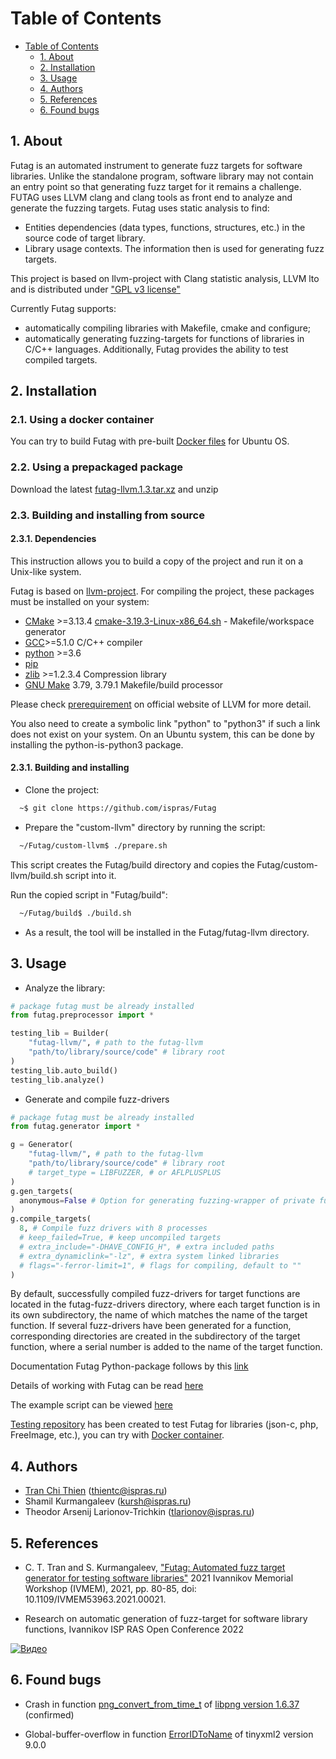 # Table of Contents

- [Table of Contents](#table-of-contents)
  - [1. About](#1-about)
  - [2. Installation](#2-installation)
  - [3. Usage](#3-usage)
  - [4. Authors](#4-authors)
  - [5. References](#5-references)
  - [6. Found bugs](#6-found-bugs)

## 1. About

Futag is an automated instrument to generate fuzz targets for software libraries.
Unlike the standalone program, software library may not contain an entry point so that generating fuzz target for it remains a challenge.
FUTAG uses LLVM clang and clang tools as front end to analyze and generate the fuzzing targets.
Futag uses static analysis to find:
- Entities dependencies (data types, functions, structures, etc.) in the source code of target library.
- Library usage contexts.
The information then is used for generating fuzz targets.

This project is based on llvm-project with Clang statistic analysis, LLVM lto and is distributed under ["GPL v3 license"](https://llvm.org/docs/DeveloperPolicy.html#new-llvm-project-license-framework)

Currently Futag supports:
- automatically compiling libraries with Makefile, cmake and configure;
- automatically generating fuzzing-targets for functions of libraries in C/C++ languages.
Additionally, Futag provides the ability to test compiled targets.

## 2. Installation
### 2.1. Using a docker container
You can try to build Futag with pre-built [Docker files](https://github.com/ispras/Futag/tree/main/product-tests/build-test) for Ubuntu OS.

### 2.2. Using a prepackaged package
Download the latest [futag-llvm.1.3.tar.xz](https://github.com/ispras/Futag/releases/tag/1.3) and unzip

### 2.3. Building and installing from source

#### 2.3.1. Dependencies
This instruction allows you to build a copy of the project and run it on a Unix-like system.

Futag is based on [llvm-project](https://llvm.org/). For compiling the project, these packages must be installed on your system:

- [CMake](https://cmake.org/) >=3.13.4 [cmake-3.19.3-Linux-x86_64.sh](https://github.com/Kitware/CMake/releases/download/v3.19.3/cmake-3.19.3-Linux-x86_64.sh) - Makefile/workspace generator
- [GCC](https://gcc.gnu.org/)>=5.1.0 C/C++ compiler
- [python](https://www.python.org/) >=3.6 
- [pip](https://pypi.org/project/pip/)
- [zlib](http://zlib.net/) >=1.2.3.4 Compression library
- [GNU Make](http://savannah.gnu.org/projects/make) 3.79, 3.79.1 Makefile/build processor

Please check [prerequirement](https://llvm.org/docs/GettingStarted.html#requirements) on official website of LLVM for more detail.

You also need to create a symbolic link "python" to "python3" if such a link does not exist on your system. On an Ubuntu system, this can be done by installing the python-is-python3 package.

#### 2.3.1. Building and installing

- Clone the project:

```bash
  ~$ git clone https://github.com/ispras/Futag
```
- Prepare the "custom-llvm" directory by running the script:
```bash
  ~/Futag/custom-llvm$ ./prepare.sh
```
This script creates the Futag/build directory and copies the Futag/custom-llvm/build.sh script into it.

Run the copied script in "Futag/build":

```bash
  ~/Futag/build$ ./build.sh
```

- As a result, the tool will be installed in the Futag/futag-llvm directory.

## 3. Usage

- Analyze the library:

```python
# package futag must be already installed
from futag.preprocessor import *

testing_lib = Builder(
    "futag-llvm/", # path to the futag-llvm
    "path/to/library/source/code" # library root
)
testing_lib.auto_build()
testing_lib.analyze()
```

- Generate and compile fuzz-drivers

```python
# package futag must be already installed
from futag.generator import *

g = Generator(
    "futag-llvm/", # path to the futag-llvm
    "path/to/library/source/code" # library root
    # target_type = LIBFUZZER, # or AFLPLUSPLUS
)
g.gen_targets(
  anonymous=False # Option for generating fuzzing-wrapper of private functions
)
g.compile_targets(
  8, # Compile fuzz drivers with 8 processes
  # keep_failed=True, # keep uncompiled targets
  # extra_include="-DHAVE_CONFIG_H", # extra included paths
  # extra_dynamiclink="-lz", # extra system linked libraries
  # flags="-ferror-limit=1", # flags for compiling, default to ""
)
```
By default, successfully compiled fuzz-drivers for target functions are located in the futag-fuzz-drivers directory, where each target function is in its own subdirectory, the name of which matches the name of the target function.
If several fuzz-drivers have been generated for a function, corresponding directories are created in the subdirectory of the target function, where a serial number is added to the name of the target function.

Documentation Futag Python-package follows by this [link](https://github.com/ispras/Futag/tree/main/src/python/futag-package)

Details of working with Futag can be read [here](https://github.com/ispras/Futag/blob/main/How-to-work-with-Futag.md)

The example script can be viewed [here](https://github.com/ispras/Futag/blob/main/src/python/template-script.py)

[Testing repository](https://github.com/thientc/Futag-tests) has been created to test Futag for libraries (json-c, php, FreeImage, etc.), you can try with [Docker container]( https://github.com/ispras/Futag/tree/main/product-tests/libraries-test).

## 4. Authors

- [Tran Chi Thien](https://github.com/thientc/) (thientc@ispras.ru)
- Shamil Kurmangaleev (kursh@ispras.ru)
- Theodor Arsenij Larionov-Trichkin (tlarionov@ispras.ru)

## 5. References

- C. T. Tran and S. Kurmangaleev, ["Futag: Automated fuzz target generator for testing software libraries"](https://ieeexplore.ieee.org/document/9693749) 2021 Ivannikov Memorial Workshop (IVMEM), 2021, pp. 80-85, doi: 10.1109/IVMEM53963.2021.00021.

- Research on automatic generation of fuzz-target for software library functions, Ivannikov ISP RAS Open Conference 2022

[![Видео](https://img.youtube.com/vi/qw_tzzgX04E/hqdefault.jpg)](https://www.youtube.com/watch?v=qw_tzzgX04E&t=28122s) 

## 6. Found bugs

- Crash in function [png_convert_from_time_t](https://github.com/glennrp/libpng/issues/362) of [libpng version 1.6.37](https://github.com/glennrp/libpng) (confirmed)

- Global-buffer-overflow in function [ErrorIDToName](https://github.com/leethomason/tinyxml2/issues/923) of tinyxml2 version 9.0.0